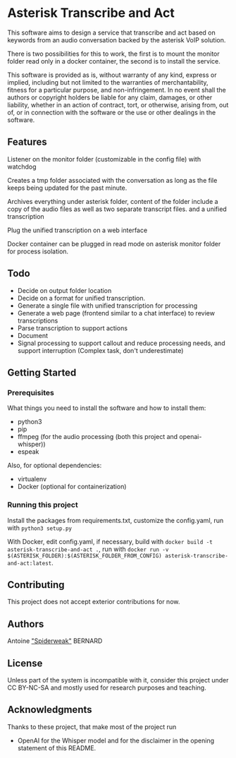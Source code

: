 # Asterisk Transcribe and Act

This software aims to design a service that transcribe and act based on keywords from an audio conversation backed by the asterisk VoIP solution.

There is two possibilities for this to work, the first is to mount the monitor folder read only in a docker container, the second is to install the service.

This software is provided as is, without warranty of any kind, express or implied, including but not limited to the warranties of merchantability, fitness for a particular purpose, and non-infringement. In no event shall the authors or copyright holders be liable for any claim, damages, or other liability, whether in an action of contract, tort, or otherwise, arising from, out of, or in connection with the software or the use or other dealings in the software.

## Features

Listener on the monitor folder (customizable in the config file) with watchdog

Creates a tmp folder associated with the conversation as long as the file keeps being updated for the past minute.

Archives everything under asterisk folder, content of the folder include a copy of the audio files as well as two separate transcript files. and a unified transcription

Plug the unified transcription on a web interface

Docker container can be plugged in read mode on asterisk monitor folder for process isolation.

## Todo

- Decide on output folder location
- Decide on a format for unified transcription.
- Generate a single file with unified transcription for processing
- Generate a web page (frontend similar to a chat interface) to review transcriptions
- Parse transcription to support actions
- Document
- Signal processing to support callout and reduce processing needs, and support interruption (Complex task, don't underestimate)

## Getting Started

### Prerequisites

What things you need to install the software and how to install them:

- python3
- pip
- ffmpeg (for the audio processing (both this project and openai-whisper))
- espeak

Also, for optional dependencies:

- virtualenv
- Docker (optional for containerization)

### Running this project

Install the packages from requirements.txt, customize the config.yaml, run with `python3 setup.py`

With Docker, edit config.yaml, if necessary, build with `docker build -t asterisk-transcribe-and-act .`, run with `docker run -v $(ASTERISK_FOLDER):$(ASTERISK_FOLDER_FROM_CONFIG) asterisk-transcribe-and-act:latest`.

## Contributing

This project does not accept exterior contributions for now.

## Authors

Antoine ["Spiderweak"](https://github.com/spiderweak) BERNARD

## License

Unless part of the system is incompatible with it, consider this project under CC BY-NC-SA and mostly used for research purposes and teaching.

## Acknowledgments

Thanks to these project, that make most of the project run
- OpenAI for the Whisper model and for the disclaimer in the opening statement of this README.
